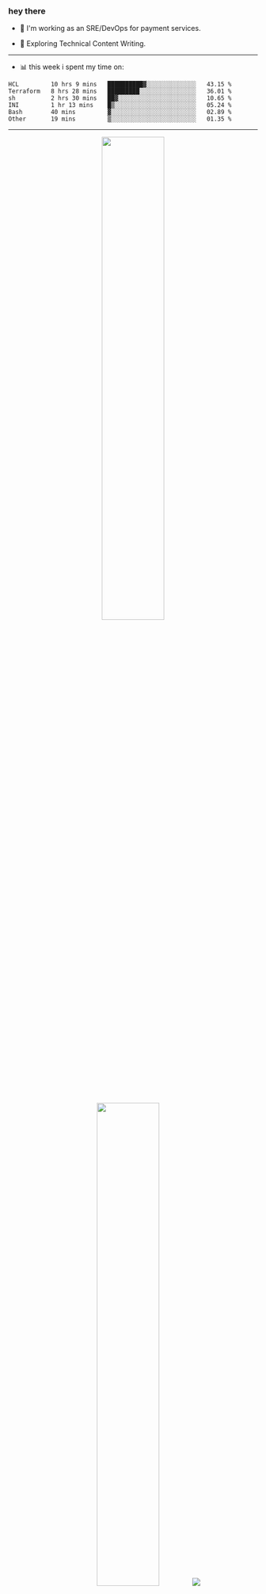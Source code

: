 ### hey there 

- :telescope: I'm working as an SRE/DevOps for payment services.

- :seedling: Exploring Technical Content Writing.

---

- :bar_chart: this week i spent my time on:

<!--START_SECTION:waka-->

```text
HCL         10 hrs 9 mins   ██████████▓░░░░░░░░░░░░░░   43.15 %
Terraform   8 hrs 28 mins   █████████░░░░░░░░░░░░░░░░   36.01 %
sh          2 hrs 30 mins   ██▓░░░░░░░░░░░░░░░░░░░░░░   10.65 %
INI         1 hr 13 mins    █▒░░░░░░░░░░░░░░░░░░░░░░░   05.24 %
Bash        40 mins         ▓░░░░░░░░░░░░░░░░░░░░░░░░   02.89 %
Other       19 mins         ▒░░░░░░░░░░░░░░░░░░░░░░░░   01.35 %
```

<!--END_SECTION:waka-->

---

<p align="center">
  <img height="50%" width="auto" src ="https://github-readme-stats.vercel.app/api?username=chcdc&show_icons=true&count_private=true&theme=darcula&hide_border=true&hide=issues,contribs&bg_color=00000000">
  <img height="50%" width="auto" src ="https://github-readme-stats.vercel.app/api/top-langs/?username=chcdc&layout=compact&hide_border=true&theme=darcula&bg_color=00000000&langs_count=6&hide=jupyter%20notebook,tex,css,php">
  <img src ="https://github-readme-streak-stats.herokuapp.com?user=chcdc&theme=darcula&hide_border=true&background=FFFFFF00">
  <br>
  <br>
</p>

---
<!--
🏢 The Office quote of day
-->

